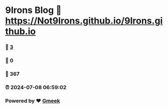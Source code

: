 # 9Irons Blog :link: https://Not9Irons.github.io/9Irons.github.io 
### :page_facing_up: [3](https://Not9Irons.github.io/9Irons.github.io/tag.html) 
### :speech_balloon: 0 
### :hibiscus: 367 
### :alarm_clock: 2024-07-08 06:59:02 
### Powered by :heart: [Gmeek](https://github.com/Meekdai/Gmeek)
